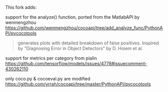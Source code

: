 This fork adds:

support for the analyze() function, ported from the MatlabAPI by wenmengzhou  
https://github.com/wenmengzhou/cocoapi/tree/add_analyze_func/PythonAPI/pycocotools  
> generates plots with detailed breakdown of false positives. Inspired by "Diagnosing Error in Object Detectors" by D. Hoiem et al.

support for metrics per category from pialin
https://github.com/tensorflow/models/issues/4778#issuecomment-430262110


only coco.py & cocoeval.py are modified
https://github.com/yrrah/cocoapi/tree/master/PythonAPI/pycocotools
